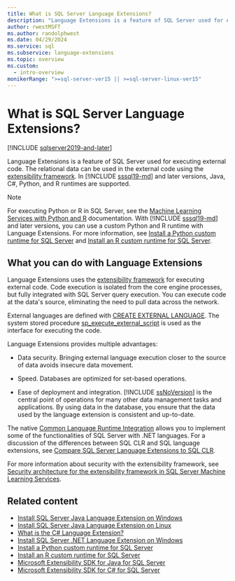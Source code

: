 ```yaml
---
title: What is SQL Server Language Extensions?
description: "Language Extensions is a feature of SQL Server used for executing external code. In SQL Server, Java, C#, Python, and R are supported. Relational data can be used in the external code using the extensibility framework."
author: rwestMSFT
ms.author: randolphwest
ms.date: 04/29/2024
ms.service: sql
ms.subservice: language-extensions
ms.topic: overview
ms.custom:
  - intro-overview
monikerRange: ">=sql-server-ver15 || >=sql-server-linux-ver15"
---
```

# What is SQL Server Language Extensions?

[!INCLUDE [sqlserver2019-and-later](../includes/applies-to-version/sqlserver2019-and-later.md)]

Language Extensions is a feature of SQL Server used for executing external code. The relational data can be used in the external code using the [extensibility framework](concepts/extensibility-framework.md). In [!INCLUDE [sssql19-md](../includes/sssql19-md.md)] and later versions, Java, C#, Python, and R runtimes are supported.

> [!NOTE]  
> For executing Python or R in SQL Server, see the [Machine Learning Services with Python and R](../machine-learning/sql-server-machine-learning-services.md) documentation. With [!INCLUDE [sssql19-md](../includes/sssql19-md.md)] and later versions, you can use a custom Python and R runtime with Language Extensions. For more information, see [Install a Python custom runtime for SQL Server](../machine-learning/install/custom-runtime-python.md) and [Install an R custom runtime for SQL Server](../machine-learning/install/custom-runtime-r.md).

## What you can do with Language Extensions

Language Extensions uses the [extensibility framework](concepts/extensibility-framework.md) for executing external code. Code execution is isolated from the core engine processes, but fully integrated with SQL Server query execution. You can execute code at the data's source, eliminating the need to pull data across the network.

External languages are defined with [CREATE EXTERNAL LANGUAGE](../t-sql/statements/create-external-language-transact-sql.md). The system stored procedure [sp_execute_external_script](../relational-databases/system-stored-procedures/sp-execute-external-script-transact-sql.md) is used as the interface for executing the code.

Language Extensions provides multiple advantages:

- Data security. Bringing external language execution closer to the source of data avoids insecure data movement.

- Speed. Databases are optimized for set-based operations.

- Ease of deployment and integration. [!INCLUDE [ssNoVersion](../includes/ssnoversion-md.md)] is the central point of operations for many other data management tasks and applications. By using data in the database, you ensure that the data used by the language extension is consistent and up-to-date.

The native [Common Language Runtime Integration](../relational-databases/clr-integration/common-language-runtime-integration-overview.md) allows you to implement some of the functionalities of SQL Server with .NET languages. For a discussion of the differences between SQL CLR and SQL language extensions, see [Compare SQL Server Language Extensions to SQL CLR](concepts/compare-extensibility-to-clr.md).

For more information about security with the extensibility framework, see [Security architecture for the extensibility framework in SQL Server Machine Learning Services](../machine-learning/concepts/security.md).

## Related content

- [Install SQL Server Java Language Extension on Windows](install/windows-java.md)
- [Install SQL Server Java Language Extension on Linux](../linux/sql-server-linux-setup-language-extensions-java.md)
- [What is the C# Language Extension?](csharp-overview.md)
- [Install SQL Server .NET Language Extension on Windows](install/windows-c-sharp.md)
- [Install a Python custom runtime for SQL Server](../machine-learning/install/custom-runtime-python.md)
- [Install an R custom runtime for SQL Server](../machine-learning/install/custom-runtime-r.md)
- [Microsoft Extensibility SDK for Java for SQL Server](how-to/extensibility-sdk-java-sql-server.md)
- [Microsoft Extensibility SDK for C# for SQL Server](how-to/extensibility-sdk-c-sharp-sql-server.md)
